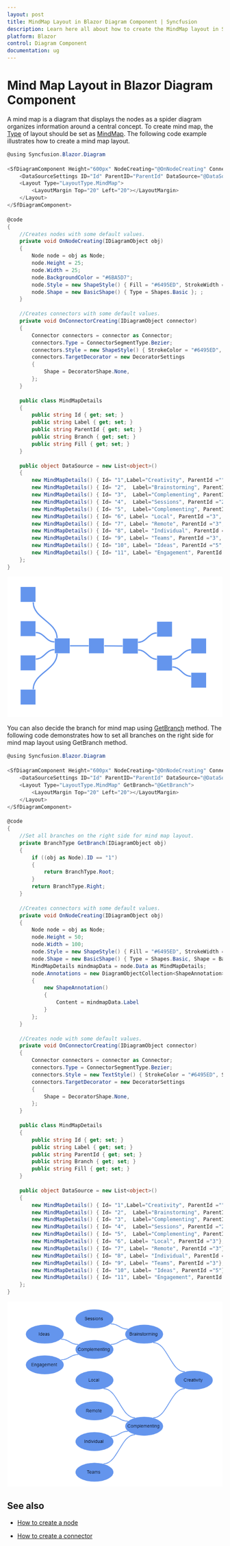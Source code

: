 ```yaml
---
layout: post
title: MindMap Layout in Blazor Diagram Component | Syncfusion
description: Learn here all about how to create the MindMap layout in Syncfusion Blazor Diagram component and more.
platform: Blazor
control: Diagram Component
documentation: ug
---
```


# Mind Map Layout in Blazor Diagram Component

A mind map is a diagram that displays the nodes as a spider diagram organizes information around a central concept. To create mind map, the [Type](https://help.syncfusion.com/cr/blazor/Syncfusion.Blazor.Diagram.Layout.html#Syncfusion_Blazor_Diagram_Layout_Type) of layout should be set as [MindMap](https://helpstaging.syncfusion.com/cr/blazor/Syncfusion.Blazor.Diagram.LayoutType.html#Syncfusion_Blazor_Diagram_LayoutType_MindMap). The following code example illustrates how to create a mind map layout.

```csharp
@using Syncfusion.Blazor.Diagram

<SfDiagramComponent Height="600px" NodeCreating="@OnNodeCreating" ConnectorCreating="@OnConnectorCreating">
    <DataSourceSettings ID="Id" ParentID="ParentId" DataSource="@DataSource"></DataSourceSettings>
    <Layout Type="LayoutType.MindMap">
        <LayoutMargin Top="20" Left="20"></LayoutMargin>
    </Layout>
</SfDiagramComponent>

@code 
{    
    //Creates nodes with some default values.
    private void OnNodeCreating(IDiagramObject obj)
    {
        Node node = obj as Node;
        node.Height = 25;
        node.Width = 25;
        node.BackgroundColor = "#6BA5D7";
        node.Style = new ShapeStyle() { Fill = "#6495ED", StrokeWidth = 1, StrokeColor = "white" };
        node.Shape = new BasicShape() { Type = Shapes.Basic }; ;
    }
    
    //Creates connectors with some default values.
    private void OnConnectorCreating(IDiagramObject connector)
    {
        Connector connectors = connector as Connector;
        connectors.Type = ConnectorSegmentType.Bezier;
        connectors.Style = new ShapeStyle() { StrokeColor = "#6495ED", StrokeWidth = 2 };
        connectors.TargetDecorator = new DecoratorSettings
        {
            Shape = DecoratorShape.None,
        };
    }

    public class MindMapDetails
    {
        public string Id { get; set; }
        public string Label { get; set; }
        public string ParentId { get; set; }
        public string Branch { get; set; }
        public string Fill { get; set; }
    }

    public object DataSource = new List<object>()
    {
        new MindMapDetails() { Id= "1",Label="Creativity", ParentId ="", Branch = "Root"},
        new MindMapDetails() { Id= "2",  Label="Brainstorming", ParentId ="1", Branch = "Right" },
        new MindMapDetails() { Id= "3",  Label="Complementing", ParentId ="1", Branch = "Left" },
        new MindMapDetails() { Id= "4",  Label="Sessions", ParentId ="2", Branch = "subRight" },
        new MindMapDetails() { Id= "5",  Label="Complementing", ParentId ="2", Branch = "subRight" },
        new MindMapDetails() { Id= "6", Label= "Local", ParentId ="3", Branch = "subRight"  },
        new MindMapDetails() { Id= "7", Label= "Remote", ParentId ="3", Branch = "subRight"  },
        new MindMapDetails() { Id= "8", Label= "Individual", ParentId ="3", Branch = "subRight" },
        new MindMapDetails() { Id= "9", Label= "Teams", ParentId ="3", Branch = "subRight" },
        new MindMapDetails() { Id= "10", Label= "Ideas", ParentId ="5", Branch = "subRight" },
        new MindMapDetails() { Id= "11", Label= "Engagement", ParentId ="5", Branch = "subRight" },
    };
}
```

![Blazor Mind Map Diagram](../images/blazor-mind-map-diagram.png)

You can also decide the branch for mind map using [GetBranch](https://help.syncfusion.com/cr/blazor/Syncfusion.Blazor.Diagram.Layout.html#Syncfusion_Blazor_Diagram_Layout_GetBranch) method. The following code demonstrates how to set all branches on the right side for mind map layout using GetBranch method.

```csharp
@using Syncfusion.Blazor.Diagram

<SfDiagramComponent Height="600px" NodeCreating="@OnNodeCreating" ConnectorCreating="@OnConnectorCreating">
    <DataSourceSettings ID="Id" ParentID="ParentId" DataSource="@DataSource"></DataSourceSettings>
    <Layout Type="LayoutType.MindMap" GetBranch="@GetBranch">
        <LayoutMargin Top="20" Left="20"></LayoutMargin>
    </Layout>
</SfDiagramComponent>

@code 
{
    //Set all branches on the right side for mind map layout.
    private BranchType GetBranch(IDiagramObject obj)
    {
        if ((obj as Node).ID == "1")
        {
            return BranchType.Root;
        }
        return BranchType.Right;
    }
    
    //Creates connectors with some default values.
    private void OnNodeCreating(IDiagramObject obj)
    {
        Node node = obj as Node;
        node.Height = 50;
        node.Width = 100;
        node.Style = new ShapeStyle() { Fill = "#6495ED", StrokeWidth = 1, StrokeColor = "white" };
        node.Shape = new BasicShape() { Type = Shapes.Basic, Shape = BasicShapeType.Ellipse };
        MindMapDetails mindmapData = node.Data as MindMapDetails;
        node.Annotations = new DiagramObjectCollection<ShapeAnnotation>()
        {
            new ShapeAnnotation()
            {
                Content = mindmapData.Label
            }
        };
    }
    
    //Creates node with some default values.
    private void OnConnectorCreating(IDiagramObject connector)
    {
        Connector connectors = connector as Connector;
        connectors.Type = ConnectorSegmentType.Bezier;
        connectors.Style = new TextStyle() { StrokeColor = "#6495ED", StrokeWidth = 2 };
        connectors.TargetDecorator = new DecoratorSettings
        {
            Shape = DecoratorShape.None,
        };
    }

    public class MindMapDetails
    {
        public string Id { get; set; }
        public string Label { get; set; }
        public string ParentId { get; set; }
        public string Branch { get; set; }
        public string Fill { get; set; }
    }

    public object DataSource = new List<object>()
    {
        new MindMapDetails() { Id= "1",Label="Creativity", ParentId =""},
        new MindMapDetails() { Id= "2",  Label="Brainstorming", ParentId ="1"},
        new MindMapDetails() { Id= "3",  Label="Complementing", ParentId ="1"},
        new MindMapDetails() { Id= "4",  Label="Sessions", ParentId ="2"},
        new MindMapDetails() { Id= "5",  Label="Complementing", ParentId ="2"},
        new MindMapDetails() { Id= "6", Label= "Local", ParentId ="3"},
        new MindMapDetails() { Id= "7", Label= "Remote", ParentId ="3"},
        new MindMapDetails() { Id= "8", Label= "Individual", ParentId ="3"},
        new MindMapDetails() { Id= "9", Label= "Teams", ParentId ="3"},
        new MindMapDetails() { Id= "10", Label= "Ideas", ParentId ="5"},
        new MindMapDetails() { Id= "11", Label= "Engagement", ParentId ="5"},
    };
}
```

![Blazor Mind Map Diagram with Branches](../images/blazor-mind-map-diagram-with-branches.png)

## See also

* [How to create a node](../nodes/nodes)

* [How to create a connector](../connectors/connectors)
